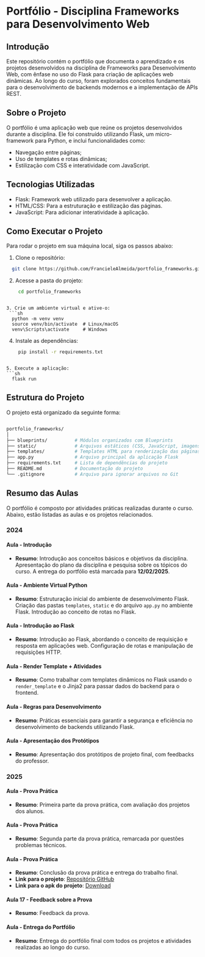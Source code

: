 # Portfólio - Disciplina Frameworks para Desenvolvimento Web

## Introdução

Este repositório contém o portfólio que documenta o aprendizado e os projetos desenvolvidos na disciplina de Frameworks para Desenvolvimento Web, com ênfase no uso do Flask para criação de aplicações web dinâmicas. Ao longo do curso, foram explorados conceitos fundamentais para o desenvolvimento de backends modernos e a implementação de APIs REST.

## Sobre o Projeto

O portfólio é uma aplicação web que reúne os projetos desenvolvidos durante a disciplina. Ele foi construído utilizando Flask, um micro-framework para Python, e inclui funcionalidades como:
- Navegação entre páginas;
- Uso de templates e rotas dinâmicas;
- Estilização com CSS e interatividade com JavaScript.

## Tecnologias Utilizadas

- Flask: Framework web utilizado para desenvolver a aplicação.
- HTML/CSS: Para a estruturação e estilização das páginas.
- JavaScript: Para adicionar interatividade à aplicação.


## Como Executar o Projeto
Para rodar o projeto em sua máquina local, siga os passos abaixo:
1. Clone o repositório:
  ```bash
    git clone https://github.com/FrancieleAlmeida/portfolio_frameworks.git
  ```

2. Acesse a pasta do projeto:
   ```sh
    cd portfolio_frameworks
  ```

3. Crie um ambiente virtual e ative-o:
   ```sh
    python -m venv venv
    source venv/bin/activate  # Linux/macOS
    venv\Scripts\activate     # Windows
  ```

4. Instale as dependências:
   ```sh
    pip install -r requirements.txt
  ```

5. Execute a aplicação:
  ```sh
    flask run
  ```

## Estrutura do Projeto
O projeto está organizado da seguinte forma:

```sh

portfolio_frameworks/
│
├── blueprints/          # Módulos organizados com Blueprints
├── static/              # Arquivos estáticos (CSS, JavaScript, imagens)
├── templates/           # Templates HTML para renderização das páginas
├── app.py               # Arquivo principal da aplicação Flask
├── requirements.txt     # Lista de dependências do projeto
├── README.md            # Documentação do projeto
└── .gitignore           # Arquivo para ignorar arquivos no Git
```

## Resumo das Aulas
O portfólio é composto por atividades práticas realizadas durante o curso. Abaixo, estão listadas as aulas e os projetos relacionados.

### 2024

#### Aula - Introdução
- **Resumo**: Introdução aos conceitos básicos e objetivos da disciplina. Apresentação do plano da disciplina e pesquisa sobre os tópicos do curso. A entrega do portfólio está marcada para **12/02/2025**.

#### Aula - Ambiente Virtual Python
- **Resumo**: Estruturação inicial do ambiente de desenvolvimento Flask. Criação das pastas `templates`, `static` e do arquivo `app.py` no ambiente Flask. Introdução ao conceito de rotas no Flask.

#### Aula - Introdução ao Flask
- **Resumo**: Introdução ao Flask, abordando o conceito de requisição e resposta em aplicações web. Configuração de rotas e manipulação de requisições HTTP.

#### Aula - Render Template + Atividades
- **Resumo**: Como trabalhar com templates dinâmicos no Flask usando o `render_template` e o Jinja2 para passar dados do backend para o frontend.

#### Aula - Regras para Desenvolvimento
- **Resumo**: Práticas essenciais para garantir a segurança e eficiência no desenvolvimento de backends utilizando Flask.

#### Aula - Apresentação dos Protótipos
- **Resumo**: Apresentação dos protótipos de projeto final, com feedbacks do professor.

### 2025

#### Aula - Prova Prática
- **Resumo**: Primeira parte da prova prática, com avaliação dos projetos dos alunos.

#### Aula - Prova Prática
- **Resumo**: Segunda parte da prova prática, remarcada por questões problemas técnicos.

#### Aula - Prova Prática
- **Resumo**: Conclusão da prova prática e entrega do trabalho final.
- **Link para o projeto**: [Repositório GitHub](https://github.com/Nathan-Brito/analise_emocional.git)
- **Link para o apk do projeto**: [Download](https://www.dropbox.com/scl/fi/wbouvzjrjxkasx3mck2lq/Emo-oScan.apk?rlkey=kv9avm05sugis8o50p71qju6y&st=03d63fbr&dl=1)

#### Aula 17 - Feedback sobre a Prova
- **Resumo**: Feedback da prova.

#### Aula - Entrega do Portfólio
- **Resumo**: Entrega do portfólio final com todos os projetos e atividades realizadas ao longo do curso.








